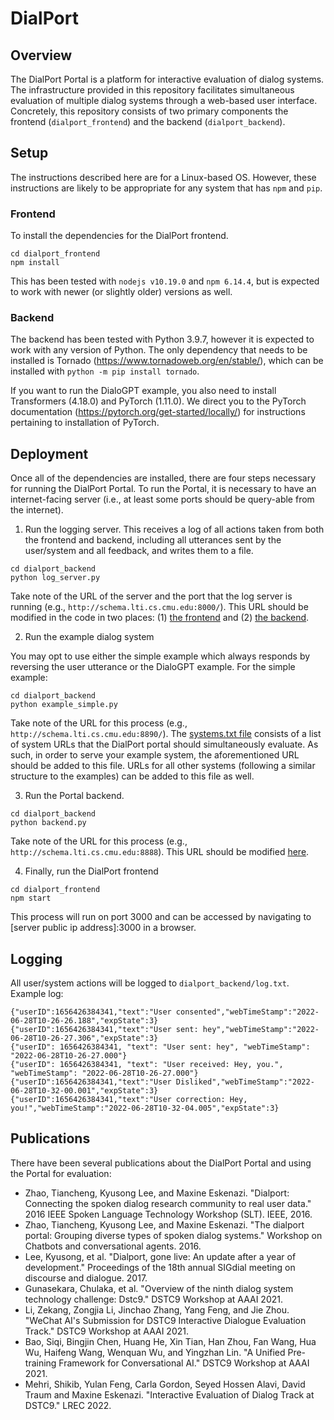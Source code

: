 # DialPort

## Overview

The DialPort Portal is a platform for interactive evaluation of dialog systems. The infrastructure provided in this repository facilitates simultaneous evaluation of multiple dialog systems through a web-based user interface. Concretely, this repository consists of two primary components the frontend (`dialport_frontend`) and the backend (`dialport_backend`). 

## Setup

The instructions described here are for a Linux-based OS. However, these instructions are likely to be appropriate for any system that has `npm` and `pip`.

### Frontend

To install the dependencies for the DialPort frontend. 

```
cd dialport_frontend
npm install
```

This has been tested with `nodejs v10.19.0` and `npm 6.14.4`, but is expected to work with newer (or slightly older) versions as well.

### Backend

The backend has been tested with Python 3.9.7, however it is expected to work with any version of Python. The only dependency that needs to be installed is Tornado (https://www.tornadoweb.org/en/stable/), which can be installed with `python -m pip install tornado`.

If you want to run the DialoGPT example, you also need to install Transformers (4.18.0) and PyTorch (1.11.0). We direct you to the PyTorch documentation (https://pytorch.org/get-started/locally/) for instructions pertaining to installation of PyTorch.

## Deployment

Once all of the dependencies are installed, there are four steps necessary for running the DialPort Portal. To run the Portal, it is necessary to have an internet-facing server (i.e., at least some ports should be query-able from the internet).

1. Run the logging server. This receives a log of all actions taken from both the frontend and backend, including all utterances sent by the user/system and all feedback, and writes them to a file.

```
cd dialport_backend
python log_server.py
```

Take note of the URL of the server and the port that the log server is running (e.g., `http://schema.lti.cs.cmu.edu:8000/`). This URL should be modified in the code in two places: (1) [the frontend](https://github.com/Shikib/dialport_portal/blob/95179894d77660f239a6b314443490a68b88c8e7/portal_frontend/src/App.js#L14) and (2) [the backend](https://github.com/Shikib/dialport_portal/blob/95179894d77660f239a6b314443490a68b88c8e7/portal_backend/backend.py#L17). 

2. Run the example dialog system

You may opt to use either the simple example which always responds by reversing the user utterance or the DialoGPT example. For the simple example:

```
cd dialport_backend
python example_simple.py
```

Take note of the URL for this process (e.g., `http://schema.lti.cs.cmu.edu:8890/`). The [systems.txt file](https://github.com/Shikib/dialport_portal/blob/main/portal_backend/systems.txt) consists of a list of system URLs that the DialPort portal should simultaneously evaluate. As such, in order to serve your example system, the aforementioned URL should be added to this file. URLs for all other systems (following a similar structure to the examples) can be added to this file as well.

3. Run the Portal backend.

```
cd dialport_backend
python backend.py
```

Take note of the URL for this process (e.g., `http://schema.lti.cs.cmu.edu:8888`). This URL should be modified [here](https://github.com/Shikib/dialport_portal/blob/95179894d77660f239a6b314443490a68b88c8e7/portal_frontend/src/App.js#L13).

4. Finally, run the DialPort frontend

```
cd dialport_frontend
npm start
```

This process will run on port 3000 and can be accessed by navigating to [server public ip address]:3000 in a browser.

## Logging

All user/system actions will be logged to `dialport_backend/log.txt`. Example log:

```
{"userID":1656426384341,"text":"User consented","webTimeStamp":"2022-06-28T10-26-26.188","expState":3}
{"userID":1656426384341,"text":"User sent: hey","webTimeStamp":"2022-06-28T10-26-27.306","expState":3}
{"userID": 1656426384341, "text": "User sent: hey", "webTimeStamp": "2022-06-28T10-26-27.000"}
{"userID": 1656426384341, "text": "User received: Hey, you.", "webTimeStamp": "2022-06-28T10-26-27.000"}
{"userID":1656426384341,"text":"User Disliked","webTimeStamp":"2022-06-28T10-32-00.001","expState":3}
{"userID":1656426384341,"text":"User correction: Hey, you!","webTimeStamp":"2022-06-28T10-32-04.005","expState":3}
```

## Publications

There have been several publications about the DialPort Portal and using the Portal for evaluation:


- Zhao, Tiancheng, Kyusong Lee, and Maxine Eskenazi. "Dialport: Connecting the spoken dialog research community to real user data." 2016 IEEE Spoken Language Technology Workshop (SLT). IEEE, 2016.
- Zhao, Tiancheng, Kyusong Lee, and Maxine Eskenazi. "The dialport portal: Grouping diverse types of spoken dialog systems." Workshop on Chatbots and conversational agents. 2016.
- Lee, Kyusong, et al. "Dialport, gone live: An update after a year of development." Proceedings of the 18th annual SIGdial meeting on discourse and dialogue. 2017.
- Gunasekara, Chulaka, et al. "Overview of the ninth dialog system technology challenge: Dstc9." DSTC9 Workshop at AAAI 2021.
- Li, Zekang, Zongjia Li, Jinchao Zhang, Yang Feng, and Jie Zhou. "WeChat AI's Submission for DSTC9 Interactive Dialogue Evaluation Track." DSTC9 Workshop at AAAI 2021.
- Bao, Siqi, Bingjin Chen, Huang He, Xin Tian, Han Zhou, Fan Wang, Hua Wu, Haifeng Wang, Wenquan Wu, and Yingzhan Lin. "A Unified Pre-training Framework for Conversational AI." DSTC9 Workshop at AAAI 2021.
- Mehri, Shikib, Yulan Feng, Carla Gordon, Seyed Hossen Alavi, David Traum and Maxine Eskenazi. "Interactive Evaluation of Dialog Track at DSTC9." LREC 2022.
